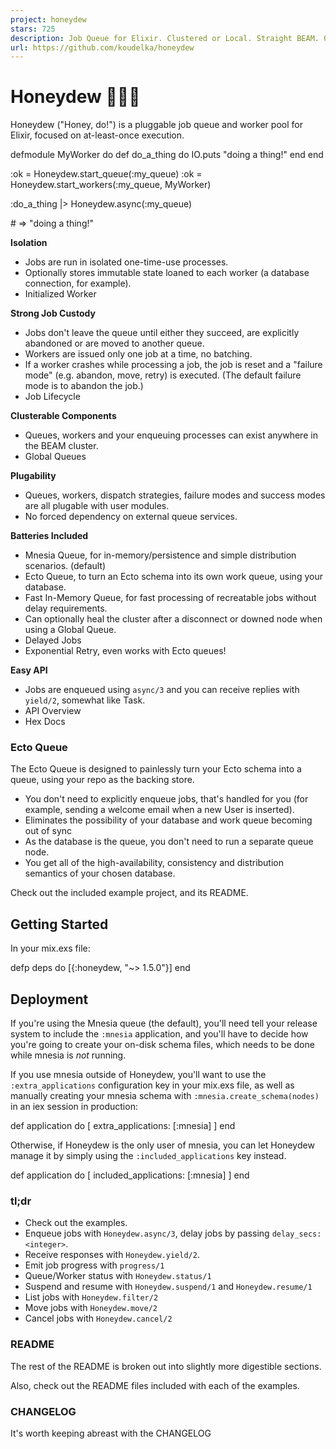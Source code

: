 ```yaml
---
project: honeydew
stars: 725
description: Job Queue for Elixir. Clustered or Local. Straight BEAM. Optional Ecto. 💪🍈
url: https://github.com/koudelka/honeydew
---
```


Honeydew 💪🏻🍈
===============

Honeydew ("Honey, do!") is a pluggable job queue and worker pool for Elixir, focused on at-least-once execution.

defmodule MyWorker do
  def do\_a\_thing do
    IO.puts "doing a thing!"
  end
end

:ok \= Honeydew.start\_queue(:my\_queue)
:ok \= Honeydew.start\_workers(:my\_queue, MyWorker)

:do\_a\_thing |> Honeydew.async(:my\_queue)

\# => "doing a thing!"

**Isolation**

-   Jobs are run in isolated one-time-use processes.
-   Optionally stores immutable state loaned to each worker (a database connection, for example).
-   Initialized Worker

**Strong Job Custody**

-   Jobs don't leave the queue until either they succeed, are explicitly abandoned or are moved to another queue.
-   Workers are issued only one job at a time, no batching.
-   If a worker crashes while processing a job, the job is reset and a "failure mode" (e.g. abandon, move, retry) is executed. (The default failure mode is to abandon the job.)
-   Job Lifecycle

**Clusterable Components**

-   Queues, workers and your enqueuing processes can exist anywhere in the BEAM cluster.
-   Global Queues

**Plugability**

-   Queues, workers, dispatch strategies, failure modes and success modes are all plugable with user modules.
-   No forced dependency on external queue services.

**Batteries Included**

-   Mnesia Queue, for in-memory/persistence and simple distribution scenarios. (default)
-   Ecto Queue, to turn an Ecto schema into its own work queue, using your database.
-   Fast In-Memory Queue, for fast processing of recreatable jobs without delay requirements.
-   Can optionally heal the cluster after a disconnect or downed node when using a Global Queue.
-   Delayed Jobs
-   Exponential Retry, even works with Ecto queues!

**Easy API**

-   Jobs are enqueued using `async/3` and you can receive replies with `yield/2`, somewhat like Task.
-   API Overview
-   Hex Docs

### Ecto Queue

The Ecto Queue is designed to painlessly turn your Ecto schema into a queue, using your repo as the backing store.

-   You don't need to explicitly enqueue jobs, that's handled for you (for example, sending a welcome email when a new User is inserted).
-   Eliminates the possibility of your database and work queue becoming out of sync
-   As the database is the queue, you don't need to run a separate queue node.
-   You get all of the high-availability, consistency and distribution semantics of your chosen database.

Check out the included example project, and its README.

Getting Started
---------------

In your mix.exs file:

defp deps do
  \[{:honeydew, "~> 1.5.0"}\]
end

Deployment
----------

If you're using the Mnesia queue (the default), you'll need tell your release system to include the `:mnesia` application, and you'll have to decide how you're going to create your on-disk schema files, which needs to be done while mnesia is _not_ running.

If you use mnesia outside of Honeydew, you'll want to use the `:extra_applications` configuration key in your mix.exs file, as well as manually creating your mnesia schema with `:mnesia.create_schema(nodes)` in an iex session in production:

def application do
  \[
    extra\_applications: \[:mnesia\]
  \]
end

Otherwise, if Honeydew is the only user of mnesia, you can let Honeydew manage it by simply using the `:included_applications` key instead.

def application do
  \[
    included\_applications: \[:mnesia\]
  \]
end

### tl;dr

-   Check out the examples.
-   Enqueue jobs with `Honeydew.async/3`, delay jobs by passing `delay_secs: <integer>`.
-   Receive responses with `Honeydew.yield/2`.
-   Emit job progress with `progress/1`
-   Queue/Worker status with `Honeydew.status/1`
-   Suspend and resume with `Honeydew.suspend/1` and `Honeydew.resume/1`
-   List jobs with `Honeydew.filter/2`
-   Move jobs with `Honeydew.move/2`
-   Cancel jobs with `Honeydew.cancel/2`

### README

The rest of the README is broken out into slightly more digestible sections.

Also, check out the README files included with each of the examples.

### CHANGELOG

It's worth keeping abreast with the CHANGELOG
